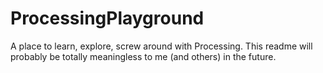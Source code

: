 ProcessingPlayground
====================

A place to learn, explore, screw around with Processing. This readme will probably be totally meaningless to me (and others) in the future.
